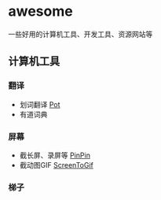 # awesome
一些好用的计算机工具、开发工具、资源网站等

## 计算机工具

### 翻译
- 划词翻译 [Pot](https://github.com/pot-app/pot-desktop)
- 有道词典

### 屏幕
- 截长屏、录屏等 [PinPin](https://pixpin.cn/)
- 截动图GIF [ScreenToGif](https://github.com/NickeManarin/ScreenToGif)

### 梯子
